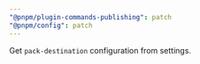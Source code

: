```yaml
---
"@pnpm/plugin-commands-publishing": patch
"@pnpm/config": patch
---
```


Get `pack-destination` configuration from settings.
